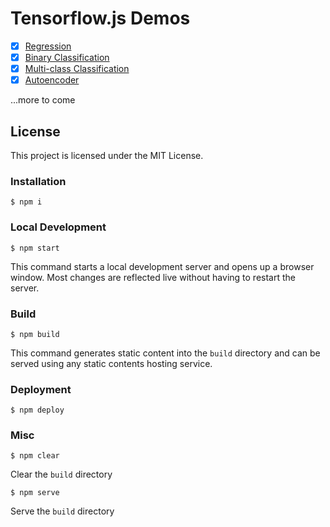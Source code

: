 # Tensorflow.js Demos

- [x] [Regression](examples/regression.js)
- [x] [Binary Classification](examples/binary-classification.js)
- [x] [Multi-class Classification](examples/mnist-classification.js)
- [x] [Autoencoder](examples/mnist-autoencoder.js)

...more to come

## License

This project is licensed under the MIT License.

### Installation

```
$ npm i
```

### Local Development

```
$ npm start
```

This command starts a local development server and opens up a browser window. Most changes are reflected live without having to restart the server.

### Build

```
$ npm build
```

This command generates static content into the `build` directory and can be served using any static contents hosting service.

### Deployment

```
$ npm deploy
```

### Misc

```
$ npm clear
```

Clear the `build` directory

```
$ npm serve
```

Serve the `build` directory